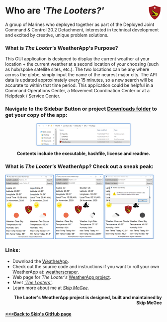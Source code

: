 # Who are *'The Looters?'* <img align="right" width="9%" src="images/logo.png" />

A group of Marines who deployed together as part of the Deployed Joint Command & Control 20.2 Detachment, interested in technical development and excited by creative, unique problem solutions.

### What is *The Looter's* WeatherApp's Purpose?

This GUI application is designed to display the current weather at your location + the current weather at a second location of your choosing (such as hub/spoke satellite sites, etc.). The two locations can be any where across the globe, simply input the name of the nearest major city. The API data is updated approximately every 15 minutes, so a new search will be accurate to within that time period. This application could be helpful in a Command Operations Center, a Movement Coordination Center or at a Helpdesk / Service Center.

### Navigate to the Sidebar Button or project [Downloads folder](https://github.com/skipmcgee/WeatherApp/tree/main/download) to get your copy of the app:

<p align="center">
  <img src="images/menu.png" width="60%" />
</p>
<p align="center">
  <b>Contents include the executable, hashfile, license and readme.</b>
</p>

### What is *The Looter's* WeatherApp? Check out a sneak peak:

<p float="middle">
  <img src="images/app1.png" width="31%" />
  <img src="images/app2.png" width="31%" /> 
  <img src="images/apperror.png" width="31%" /> 
</p><p></p>

### Links:
- Download the [WeatherApp](https://github.com/skipmcgee/WeatherApp/tree/main/download).
- Check out the source code and instructions if you want to roll your own WeatherApp at: [weatherscraper](https://github.com/skipmcgee/weatherscraper).
- Web page for *The Looter's* [WeatherApp project](https://skipmcgee.github.io/WeatherApp/).
- Meet [*'The Looters'*](https://skipmcgee.github.io/20.2_deployment/).
- Learn more about me at *[Skip McGee](https://skipmcgee.github.io)*.

<p align="right"><b>The Looter's WeatherApp project is designed, built and maintained by Skip McGee</b></p>

#### [<<<Back to Skip's GitHub page](https://skipmcgee.github.io)
